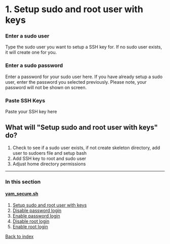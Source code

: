 # 1. Setup sudo and root user with keys

### Enter a sudo user
Type the sudo user you want to setup a SSH key for. If no sudo user exists, it will create one for you.

### Enter a sudo password
Enter a password for your sudo user here. If you have already setup a sudo user, enter the password you selected previously. Please note, your password will not be shown on screen.

### Paste SSH Keys
Paste your SSH key here

## What will "Setup sudo and root user with keys" do?
1. Check to see if a sudo user exists, if not create skeleton directory, add user to sudoers file and setup bash
2. Add SSH key to root and sudo user
3. Adjust home directory permissions

***

### In this section

#### [yam_secure.sh](/docs/yam_secure)
  1. [Setup sudo and root user with keys](/docs/yam_secure/01.md)
  2. [Disable password login](/docs/yam_secure/02.md)
  3. [Enable password login](/docs/yam_secure/03.md)
  4. [Disable root login](/docs/yam_secure/04.md)
  5. [Enable root login](/docs/yam_secure/05.md)

[Back to index](/docs)
